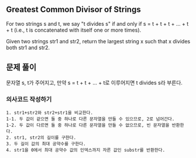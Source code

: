 ## Greatest Common Divisor of Strings
For two strings s and t, we say "t divides s" if and only if s = t + t + t + ... + t + t (i.e., t is concatenated with itself one or more times).

Given two strings str1 and str2, return the largest string x such that x divides both str1 and str2.

 ## 문제 풀이
 문자열 s, t가 주어지고, 만약 s = t + t + ... + t로 이루어지면 t divides s라 부른다.


 ### 의사코드 작성하기
```
1. str1+str2와 str2+str1을 비교한다.
1-1. 두 값이 같으면 둘 중 하나로 다른 문자열을 만들 수 있으므로, 2로 넘어간다.
1-2. 두 값이 다르면 둘 중 하나로 다른 문자열을 만들 수 없으므로, 빈 문자열을 반환한다.
2. str1, str2의 길이를 구한다.
3. 두 길이 값의 최대 공약수를 구한다.
4. str1을 0에서 최대 공약수 값의 인덱스까지 자른 값인 substr를 반환한다.
```
